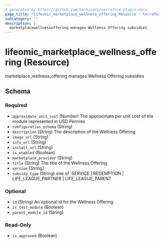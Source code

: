 ```yaml
---
# generated by https://github.com/hashicorp/terraform-plugin-docs
page_title: "lifeomic_marketplace_wellness_offering Resource - terraform-provider-lifeomic"
subcategory: ""
description: |-
  marketplacewellnessoffering manages Wellness Offering subsidies
---
```


# lifeomic_marketplace_wellness_offering (Resource)

marketplace_wellness_offering manages Wellness Offering subsidies

<!-- schema generated by tfplugindocs -->

## Schema

### Required

- `approximate_unit_cost` (Number) The approximate per unit cost of the module represented in USD Pennies
- `configuration_schema` (String)
- `description` (String) The description of the Wellness Offering
- `image_url` (String)
- `info_url` (String)
- `install_url` (String)
- `is_enabled` (Boolean)
- `marketplace_provider` (String)
- `title` (String) The title of the Wellness Offering
- `version` (String)
- `subsidy_type` (String) one of `SERVICE | REDEMPTION | LIFE_LEAGUE_PARTNER | LIFE_LEAGUE_PARENT

### Optional

- `id` (String) An optional id for the Wellness Offering
- `is_test_module` (Boolean)
- `parent_module_id` (String)

### Read-Only

- `is_approved` (Boolean)

